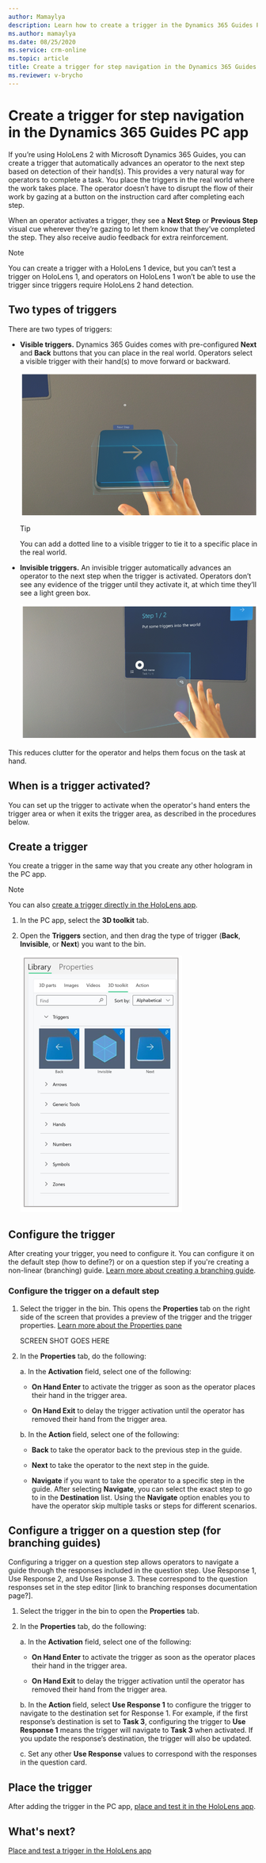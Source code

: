 ```yaml
---
author: Mamaylya
description: Learn how to create a trigger in the Dynamics 365 Guides PC app to automatically advance the operator to the next step based on detection of their hands in HoloLens 2.
ms.author: mamaylya
ms.date: 08/25/2020
ms.service: crm-online
ms.topic: article
title: Create a trigger for step navigation in the Dynamics 365 Guides PC app
ms.reviewer: v-brycho
---
```


# Create a trigger for step navigation in the Dynamics 365 Guides PC app

If you’re using HoloLens 2 with Microsoft Dynamics 365 Guides, you can create a trigger that automatically advances an operator to the next step based on detection of their 
hand(s). This provides a very natural way for operators to complete a task. You place the triggers in the real world where the work takes place. The operator doesn’t have to 
disrupt the flow of their work by gazing at a button on the instruction card after completing each step. 

When an operator activates a trigger, they see a **Next Step** or **Previous Step** visual cue wherever they’re gazing to let them know that they’ve completed the step. They also receive audio feedback for extra reinforcement.

> [!NOTE]
> You can create a trigger with a HoloLens 1 device, but you can’t test a trigger on HoloLens 1, and operators on HoloLens 1 won’t be able to use the trigger since 
triggers require HoloLens 2 hand detection.

## Two types of triggers

There are two types of triggers:

- **Visible triggers.** Dynamics 365 Guides comes with pre-configured **Next** and **Back** buttons that you can place in the real world. Operators select a visible trigger with their hand(s) to move forward or backward.  

    ![Example of visible trigger](media/trigger-visible.PNG "Example of visible trigger")
 
    > [!TIP]
    > You can add a dotted line to a visible trigger to tie it to a specific place in the real world.

- **Invisible triggers.** An invisible trigger automatically advances an operator to the next step when the trigger is activated. Operators don’t see any evidence of the trigger until they activate it, at which time they’ll see a light green box. 

    ![Example of invisible trigger](media/trigger-invisible.PNG "Example of invisible trigger")
 
This reduces clutter for the operator and helps them focus on the task at hand.

## When is a trigger activated?

You can set up the trigger to activate when the operator's hand enters the trigger area or when it exits the trigger area, as described in the procedures below. 

## Create a trigger 

You create a trigger in the same way that you create any other hologram in the PC app. 

> [!NOTE]
> You can also [create a trigger directly in the HoloLens app](HoloLens-app-trigger.md).

1. In the PC app, select the **3D toolkit** tab.

2. Open the **Triggers** section, and then drag the type of trigger (**Back**, **Invisible**, or **Next**) you want to the bin.

    ![Triggers section in 3D toolkit](media/triggers-category-pc-app.PNG "Triggers section in 3D toolkit")

## Configure the trigger 

After creating your trigger, you need to configure it. You can configure it on the default step (how to define?) or on a question step if you're creating a non-linear (branching) guide. [Learn more about creating a branching guide](pc-app-branching.md). 

### Configure the trigger on a default step

1. Select the trigger in the bin. This opens the **Properties** tab on the right side of the screen that provides a preview of the trigger and the trigger properties. [Learn more about the Properties pane](addlinkhere.md)

    SCREEN SHOT GOES HERE

2. In the **Properties** tab, do the following:

    a. In the **Activation** field, select one of the following:
    
      - **On Hand Enter** to activate the trigger as soon as the operator places their hand in the trigger area.
      
      - **On Hand Exit** to delay the trigger activation until the operator has removed their hand from the trigger area.
      
    b. In the **Action** field, select one of the following:
    
      - **Back** to take the operator back to the previous step in the guide.
      
      - **Next** to take the operator to the next step in the guide.
      
      - **Navigate** if you want to take the operator to a specific step in the guide. After selecting **Navigate**, you can select the exact step to go to in the **Destination** list. Using the **Navigate** option enables you to have the operator skip multiple tasks or steps for different scenarios. 
 
## Configure a trigger on a question step (for branching guides)

Configuring a trigger on a question step allows operators to navigate a guide through the responses included in the question step.  Use Response 1, Use Response 2, and Use Response 3. These correspond to the question responses set in the step editor [link to branching responses documentation page?]. 

1. Select the trigger in the bin to open the **Properties** tab. 

2. In the **Properties** tab, do the following:

    a. In the **Activation** field, select one of the following:
    
      - **On Hand Enter** to activate the trigger as soon as the operator places their hand in the trigger area.
      
      - **On Hand Exit** to delay the trigger activation until the operator has removed their hand from the trigger area.
      
    b. In the **Action** field, select **Use Response 1** to configure the trigger to navigate to the destination set for Response 1. For example, if the first response’s destination is set to **Task 3**, configuring the trigger to **Use Response 1** means the trigger will navigate to **Task 3** when activated. If you update the response’s destination, the trigger will also be updated.
    
    c. Set any other **Use Response** values to correspond with the responses in the question card.

## Place the trigger

After adding the trigger in the PC app, [place and test it in the HoloLens app](hololens-app-trigger.md).

## What's next?

[Place and test a trigger in the HoloLens app](hololens-app-trigger.md)
 
